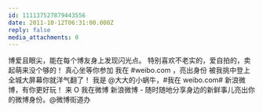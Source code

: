 ```yaml
---
id: 111137527879443556
date: 2011-10-12T06:31:00.000Z
reply: false
media_attachments: 0
---
```


博爱且眼尖，能在每个博友身上发现闪光点。 特别喜欢不老实的，爱自拍的，卖起萌来没个够的！ 真心坐等你参加 我在 #weibo.com ，亮出身份 被我挑中登上全城大屏幕你就洋气翻了！ 我是 @大大的小蜗牛，#我在 weibo.com# 新浪微博，有你更好玩！ 来 O 我在微博 新浪微博 - 随时随地分享身边的新鲜事儿亮出你的微博身份。@微博街道办 ​​​​


